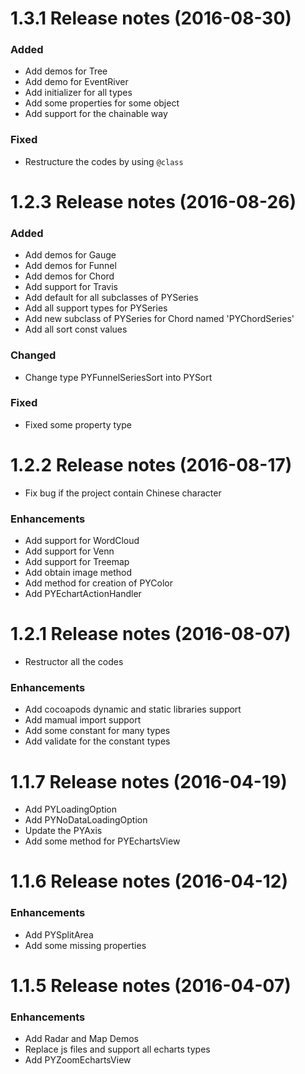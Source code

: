 1.3.1 Release notes (2016-08-30)
============================================================

### Added
* Add demos for Tree
* Add demo for EventRiver
* Add initializer for all types
* Add some properties for some object
* Add support for the chainable way

### Fixed 
* Restructure the codes by using `@class`

1.2.3 Release notes (2016-08-26)
============================================================

### Added
* Add demos for Gauge
* Add demos for Funnel
* Add demos for Chord
* Add support for Travis
* Add default for all subclasses of PYSeries
* Add all support types for PYSeries
* Add new subclass of PYSeries for Chord named 'PYChordSeries'
* Add all sort const values

### Changed
* Change type PYFunnelSeriesSort into PYSort

### Fixed
* Fixed some property type


1.2.2 Release notes (2016-08-17)
============================================================

* Fix bug if the project contain Chinese character

### Enhancements 

* Add support for WordCloud
* Add support for Venn
* Add support for Treemap
* Add obtain image method
* Add method for creation of PYColor
* Add PYEchartActionHandler

1.2.1 Release notes (2016-08-07)
============================================================

* Restructor all the codes

### Enhancements 

* Add cocoapods dynamic and static libraries support
* Add mamual import support
* Add some constant for many types
* Add validate for the constant types


1.1.7 Release notes (2016-04-19)
============================================================

* Add PYLoadingOption
* Add PYNoDataLoadingOption
* Update the PYAxis
* Add some method for PYEchartsView

1.1.6 Release notes (2016-04-12)
=============================================================

### Enhancements 

* Add PYSplitArea
* Add some missing properties 

1.1.5 Release notes (2016-04-07)
=============================================================

### Enhancements

* Add Radar and Map Demos
* Replace js files and support all echarts types
* Add PYZoomEchartsView